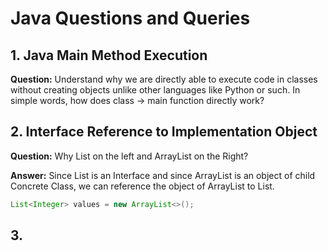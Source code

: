 # Java Questions and Queries

## 1. Java Main Method Execution
**Question:** Understand why we are directly able to execute code in classes without creating objects unlike other languages like Python or such. In simple words, how does class -> main function directly work?

## 2. Interface Reference to Implementation Object
**Question:** Why List on the left and ArrayList on the Right?

**Answer:** Since List is an Interface and since ArrayList is an object of child Concrete Class, we can reference the object of ArrayList to List.

```java
List<Integer> values = new ArrayList<>();
```

## 3. 